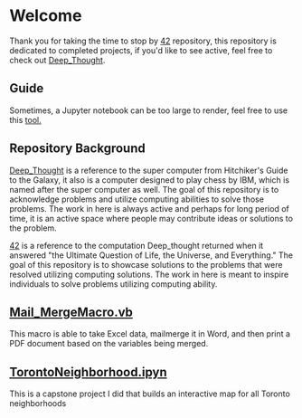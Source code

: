 # Welcome
Thank you for taking the time to stop by [42](https://github.com/MartyMcData/42) repository, this repository is dedicated to completed projects, if you'd like to see active, feel free to check out [Deep_Thought](https://github.com/MartyMcData/Deep_Thought).

## Guide
Sometimes, a Jupyter notebook can be too large to render, feel free to use this [tool.](https://nbviewer.jupyter.org/)

## Repository Background

[Deep_Thought](https://github.com/MartyMcData/Deep_Thought)
is a reference to the super computer from Hitchiker's Guide to the Galaxy, it also is a computer designed to play chess by IBM,
which is named after the super computer as well. The goal of this repository is to acknowledge problems and utilize computing
abilities to solve those problems. The work in here is always active and perhaps for long period of time, it is an active 
space where people may contribute ideas or solutions to the problem.

[42](https://github.com/MartyMcData/42)
is a reference to the computation Deep_thought returned when it answered "the Ultimate Question of Life, 
the Universe, and Everything." The goal of this repository is to showcase solutions to the problems that were resolved utilizing
computing solutions. The work in here is meant to inspire individuals to solve problems utilizing computing ability.

## [Mail_MergeMacro.vb](https://github.com/JonathanDelVecchio/42/blob/main/Mail_MergeMacro.vb)
This macro is able to take Excel data, mailmerge it in Word, and then print a PDF document based on the variables being merged.

## [TorontoNeighborhood.ipyn](https://github.com/JonathanDelVecchio/42/blob/main/TorontoNeighborhood.ipynb)
This is a capstone project I did that builds an interactive map for all Toronto neighborhoods
